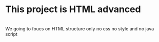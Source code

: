 <h1>This project is HTML advanced</h1><br>
We going to foucs on HTML structure only no css no style and no java script<br>

